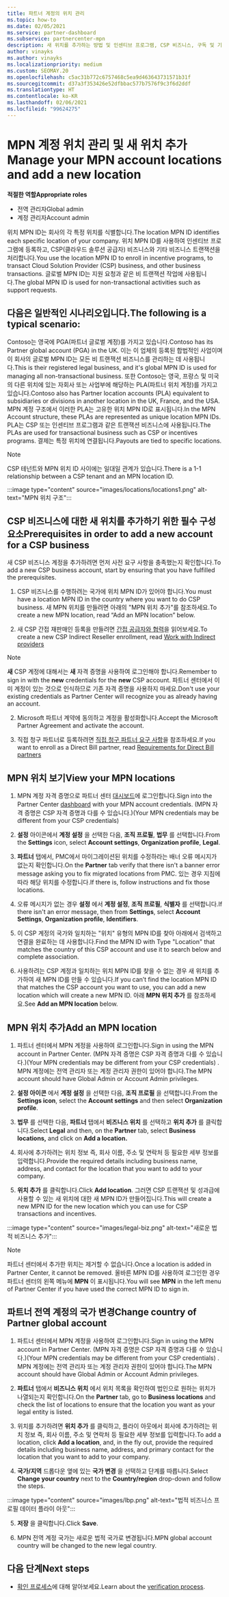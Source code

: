 ```yaml
---
title: 파트너 계정의 위치 관리
ms.topic: how-to
ms.date: 02/05/2021
ms.service: partner-dashboard
ms.subservice: partnercenter-mpn
description: 새 위치를 추가하는 방법 및 인센티브 프로그램, CSP 비즈니스, 구독 및 기타 트랜잭션에서 위치 MPN ID를 사용하는 방법을 알아봅니다.
author: vinayks
ms.author: vinayks
ms.localizationpriority: medium
ms.custom: SEOMAY.20
ms.openlocfilehash: c5ac31b772c6757468c5ea9d463643731571b31f
ms.sourcegitcommit: d37a3f353426e52dfbbac577b7576f9c3f6d2ddf
ms.translationtype: HT
ms.contentlocale: ko-KR
ms.lasthandoff: 02/06/2021
ms.locfileid: "99624275"
---
```

# <a name="manage-your-mpn-account-locations-and-add-a-new-location"></a><span data-ttu-id="a5b29-103">MPN 계정 위치 관리 및 새 위치 추가</span><span class="sxs-lookup"><span data-stu-id="a5b29-103">Manage your MPN account locations and add a new location</span></span>


<span data-ttu-id="a5b29-104">**적절한 역할**</span><span class="sxs-lookup"><span data-stu-id="a5b29-104">**Appropriate roles**</span></span>

- <span data-ttu-id="a5b29-105">전역 관리자</span><span class="sxs-lookup"><span data-stu-id="a5b29-105">Global admin</span></span>
- <span data-ttu-id="a5b29-106">계정 관리자</span><span class="sxs-lookup"><span data-stu-id="a5b29-106">Account admin</span></span>

<span data-ttu-id="a5b29-107">위치 MPN ID는 회사의 각 특정 위치를 식별합니다.</span><span class="sxs-lookup"><span data-stu-id="a5b29-107">The location MPN ID identifies each specific location of your company.</span></span> <span data-ttu-id="a5b29-108">위치 MPN ID를 사용하여 인센티브 프로그램에 등록하고, CSP(클라우드 솔루션 공급자) 비즈니스와 기타 비즈니스 트랜잭션을 처리합니다.</span><span class="sxs-lookup"><span data-stu-id="a5b29-108">You use the location MPN ID to enroll in incentive programs, to transact Cloud Solution Provider (CSP) business, and other business transactions.</span></span> <span data-ttu-id="a5b29-109">글로벌 MPN ID는 지원 요청과 같은 비 트랜잭션 작업에 사용됩니다.</span><span class="sxs-lookup"><span data-stu-id="a5b29-109">The global MPN ID is used for non-transactional activities such as support requests.</span></span>

## <a name="the-following-is-a-typical-scenario"></a><span data-ttu-id="a5b29-110">다음은 일반적인 시나리오입니다.</span><span class="sxs-lookup"><span data-stu-id="a5b29-110">The following is a typical scenario:</span></span>

<span data-ttu-id="a5b29-111">Contoso는 영국에 PGA(파트너 글로벌 계정)를 가지고 있습니다.</span><span class="sxs-lookup"><span data-stu-id="a5b29-111">Contoso has its Partner global account (PGA) in the UK.</span></span> <span data-ttu-id="a5b29-112">이는 이 업체의 등록된 합법적인 사업이며 이 회사의 글로벌 MPN ID는 모든 비 트랜잭션 비즈니스를 관리하는 데 사용됩니다.</span><span class="sxs-lookup"><span data-stu-id="a5b29-112">This is their registered legal business, and it's global MPN ID is used for managing all non-transactional business.</span></span> <span data-ttu-id="a5b29-113">또한 Contoso는 영국, 프랑스 및 미국의 다른 위치에 있는 자회사 또는 사업부에 해당하는 PLA(파트너 위치 계정)를 가지고 있습니다.</span><span class="sxs-lookup"><span data-stu-id="a5b29-113">Contoso also has Partner location accounts (PLA) equivalent to subsidiaries or divisions in another location in the UK, France, and the USA.</span></span> <span data-ttu-id="a5b29-114">MPN 계정 구조에서 이러한 PLA는 고유한 위치 MPN ID로 표시됩니다.</span><span class="sxs-lookup"><span data-stu-id="a5b29-114">In the MPN Account structure, these PLAs are represented as unique location MPN IDs.</span></span> <span data-ttu-id="a5b29-115">PLA는 CSP 또는 인센티브 프로그램과 같은 트랜잭션 비즈니스에 사용됩니다.</span><span class="sxs-lookup"><span data-stu-id="a5b29-115">The PLAs are used for transactional business such as CSP or incentives programs.</span></span> <span data-ttu-id="a5b29-116">결제는 특정 위치에 연결됩니다.</span><span class="sxs-lookup"><span data-stu-id="a5b29-116">Payouts are tied to specific locations.</span></span> 

>[!NOTE]
><span data-ttu-id="a5b29-117">CSP 테넌트와 MPN 위치 ID 사이에는 일대일 관계가 있습니다.</span><span class="sxs-lookup"><span data-stu-id="a5b29-117">There is a 1-1 relationship between a CSP tenant and an MPN location ID.</span></span>

:::image type="content" source="images/locations/locations1.png" alt-text="MPN 위치 구조":::

## <a name="prerequisites-in-order-to-add-a-new-account-for-a-csp-business"></a><span data-ttu-id="a5b29-119">CSP 비즈니스에 대한 새 위치를 추가하기 위한 필수 구성 요소</span><span class="sxs-lookup"><span data-stu-id="a5b29-119">Prerequisites in order to add a new account for a CSP business</span></span>

<span data-ttu-id="a5b29-120">새 CSP 비즈니스 계정을 추가하려면 먼저 사전 요구 사항을 충족했는지 확인합니다.</span><span class="sxs-lookup"><span data-stu-id="a5b29-120">To add a new CSP business account, start by ensuring that you have fulfilled the prerequisites.</span></span>

1. <span data-ttu-id="a5b29-121">CSP 비즈니스를 수행하려는 국가에 위치 MPN ID가 있어야 합니다.</span><span class="sxs-lookup"><span data-stu-id="a5b29-121">You must have a location MPN ID in the country where you want to do CSP business.</span></span> <span data-ttu-id="a5b29-122">새 MPN 위치를 만들려면 아래의 "MPN 위치 추가"를 참조하세요.</span><span class="sxs-lookup"><span data-stu-id="a5b29-122">To create a new MPN location, read “Add an MPN location” below.</span></span>
  
1. <span data-ttu-id="a5b29-123">새 CSP 간접 재판매인 등록을 만들려면 [간접 공급자와 협력](indirect-reseller-tasks-in-partner-center.md#get-started)을 읽어보세요.</span><span class="sxs-lookup"><span data-stu-id="a5b29-123">To create a new CSP Indirect Reseller enrollment, read [Work with Indirect providers](indirect-reseller-tasks-in-partner-center.md#get-started)</span></span> 

>[!NOTE] 
 ><span data-ttu-id="a5b29-124">**새** CSP 계정에 대해서는 **새** 자격 증명을 사용하여 로그인해야 합니다.</span><span class="sxs-lookup"><span data-stu-id="a5b29-124">Remember to sign in with the **new** credentials for the **new** CSP account.</span></span> <span data-ttu-id="a5b29-125">파트너 센터에서 이미 계정이 있는 것으로 인식하므로 기존 자격 증명을 사용하지 마세요.</span><span class="sxs-lookup"><span data-stu-id="a5b29-125">Don't use your existing credentials as Partner Center will recognize you as already having an account.</span></span>

2. <span data-ttu-id="a5b29-126">Microsoft 파트너 계약에 동의하고 계정을 활성화합니다.</span><span class="sxs-lookup"><span data-stu-id="a5b29-126">Accept the Microsoft Partner Agreement and activate the account.</span></span>

1. <span data-ttu-id="a5b29-127">직접 청구 파트너로 등록하려면 [직접 청구 파트너 요구 사항](direct-partner-new-requirements.md)을 참조하세요.</span><span class="sxs-lookup"><span data-stu-id="a5b29-127">If you want to enroll as a Direct Bill partner, read [Requirements for Direct Bill partners](direct-partner-new-requirements.md)</span></span>

## <a name="view-your-mpn-locations"></a><span data-ttu-id="a5b29-128">MPN 위치 보기</span><span class="sxs-lookup"><span data-stu-id="a5b29-128">View your MPN locations</span></span>

1. <span data-ttu-id="a5b29-129">MPN 계정 자격 증명으로 파트너 센터 [대시보드](https://partner.microsoft.com/dashboard/home)에 로그인합니다.</span><span class="sxs-lookup"><span data-stu-id="a5b29-129">Sign into the Partner Center [dashboard](https://partner.microsoft.com/dashboard/home) with your MPN account credentials.</span></span> <span data-ttu-id="a5b29-130">(MPN 자격 증명은 CSP 자격 증명과 다를 수 있습니다.)</span><span class="sxs-lookup"><span data-stu-id="a5b29-130">(Your MPN credentials may be different from your CSP credentials)</span></span> 
 
1. <span data-ttu-id="a5b29-131">**설정** 아이콘에서 **계정 설정** 을 선택한 다음, **조직 프로필**, **법무** 를 선택합니다.</span><span class="sxs-lookup"><span data-stu-id="a5b29-131">From the **Settings** icon, select **Account settings**, **Organization profile**, **Legal**.</span></span> 

1. <span data-ttu-id="a5b29-132">**파트너** 탭에서, PMC에서 마이그레이션된 위치를 수정하라는 배너 오류 메시지가 없는지 확인합니다.</span><span class="sxs-lookup"><span data-stu-id="a5b29-132">On the **Partner** tab verify that there isn't a banner error message asking you to fix migrated locations from PMC.</span></span> <span data-ttu-id="a5b29-133">있는 경우 지침에 따라 해당 위치를 수정합니다.</span><span class="sxs-lookup"><span data-stu-id="a5b29-133">If there is, follow instructions and fix those locations.</span></span> 

3. <span data-ttu-id="a5b29-134">오류 메시지가 없는 경우 **설정** 에서 **계정 설정**, **조직 프로필**, **식별자** 를 선택합니다.</span><span class="sxs-lookup"><span data-stu-id="a5b29-134">If there isn't an error message, then from  **Settings**, select  **Account Settings**, **Organization profile**, **Identifiers**.</span></span>

4. <span data-ttu-id="a5b29-135">이 CSP 계정의 국가와 일치하는 "위치" 유형의 MPN ID를 찾아 아래에서 검색하고 연결을 완료하는 데 사용합니다.</span><span class="sxs-lookup"><span data-stu-id="a5b29-135">Find the MPN ID with Type "Location" that matches the country of this CSP account and use it to search below and complete association.</span></span>

5. <span data-ttu-id="a5b29-136">사용하려는 CSP 계정과 일치하는 위치 MPN ID를 찾을 수 없는 경우 새 위치를 추가하여 새 MPN ID를 만들 수 있습니다.</span><span class="sxs-lookup"><span data-stu-id="a5b29-136">If you can’t find the location MPN ID that matches the CSP account you want to use, you can add a new location which will create a new MPN ID.</span></span> <span data-ttu-id="a5b29-137">아래 **MPN 위치 추가** 를 참조하세요.</span><span class="sxs-lookup"><span data-stu-id="a5b29-137">See **Add an MPN location** below.</span></span>

## <a name="add-an-mpn-location"></a><span data-ttu-id="a5b29-138">MPN 위치 추가</span><span class="sxs-lookup"><span data-stu-id="a5b29-138">Add an MPN location</span></span>

1. <span data-ttu-id="a5b29-139">파트너 센터에서 MPN 계정을 사용하여 로그인합니다.</span><span class="sxs-lookup"><span data-stu-id="a5b29-139">Sign in using the MPN account in Partner Center.</span></span> <span data-ttu-id="a5b29-140">(MPN 자격 증명은 CSP 자격 증명과 다를 수 있습니다.)</span><span class="sxs-lookup"><span data-stu-id="a5b29-140">(Your MPN credentials may be different from your CSP credentials) .</span></span> <span data-ttu-id="a5b29-141">MPN 계정에는 전역 관리자 또는 계정 관리자 권한이 있어야 합니다.</span><span class="sxs-lookup"><span data-stu-id="a5b29-141">The MPN account should have Global Admin or Account Admin privileges.</span></span> 

1. <span data-ttu-id="a5b29-142">**설정 아이콘** 에서 **계정 설정** 을 선택한 다음, **조직 프로필** 을 선택합니다.</span><span class="sxs-lookup"><span data-stu-id="a5b29-142">From the **Settings icon**, select the **Account settings** and then select **Organization profile**.</span></span>

2. <span data-ttu-id="a5b29-143">**법무** 를 선택한 다음, **파트너** 탭에서 **비즈니스 위치** 를 선택하고 **위치 추가** 를 클릭합니다.</span><span class="sxs-lookup"><span data-stu-id="a5b29-143">Select **Legal** and then, on the **Partner** tab, select **Business locations,** and click on **Add a location.**</span></span>

3. <span data-ttu-id="a5b29-144">회사에 추가하려는 위치 정보 즉, 회사 이름, 주소 및 연락처 등 필요한 세부 정보를 입력합니다.</span><span class="sxs-lookup"><span data-stu-id="a5b29-144">Provide the required details including business name, address, and contact for the location that you want to add to your company.</span></span>
 
1. <span data-ttu-id="a5b29-145">**위치 추가** 를 클릭합니다.</span><span class="sxs-lookup"><span data-stu-id="a5b29-145">Click **Add location**.</span></span> <span data-ttu-id="a5b29-146">그러면 CSP 트랜잭션 및 성과급에 사용할 수 있는 새 위치에 대한 새 MPN ID가 만들어집니다.</span><span class="sxs-lookup"><span data-stu-id="a5b29-146">This will create a new MPN ID for the new location which you can use for CSP transactions and incentives.</span></span>

:::image type="content" source="images/legal-biz.png" alt-text="새로운 법적 비즈니스 추가":::

> [!NOTE]
> <span data-ttu-id="a5b29-148">파트너 센터에서 추가한 위치는 제거할 수 없습니다.</span><span class="sxs-lookup"><span data-stu-id="a5b29-148">Once a location is added in Partner Center, it cannot be removed.</span></span> <span data-ttu-id="a5b29-149">올바른 MPN ID를 사용하여 로그인한 경우 파트너 센터의 왼쪽 메뉴에 **MPN** 이 표시됩니다.</span><span class="sxs-lookup"><span data-stu-id="a5b29-149">You will see **MPN** in the left menu of Partner Center if you have used the correct MPN ID to sign in.</span></span>

## <a name="change-country-of-partner-global-account"></a><span data-ttu-id="a5b29-150">파트너 전역 계정의 국가 변경</span><span class="sxs-lookup"><span data-stu-id="a5b29-150">Change country of Partner global account</span></span> 

1. <span data-ttu-id="a5b29-151">파트너 센터에서 MPN 계정을 사용하여 로그인합니다.</span><span class="sxs-lookup"><span data-stu-id="a5b29-151">Sign in using the MPN account in Partner Center.</span></span> <span data-ttu-id="a5b29-152">(MPN 자격 증명은 CSP 자격 증명과 다를 수 있습니다.)</span><span class="sxs-lookup"><span data-stu-id="a5b29-152">(Your MPN credentials may be different from your CSP credentials) .</span></span> <span data-ttu-id="a5b29-153">MPN 계정에는 전역 관리자 또는 계정 관리자 권한이 있어야 합니다.</span><span class="sxs-lookup"><span data-stu-id="a5b29-153">The MPN account should have Global Admin or Account Admin privileges.</span></span> 

2. <span data-ttu-id="a5b29-154">**파트너** 탭에서 **비즈니스 위치** 에서 위치 목록을 확인하여 법인으로 원하는 위치가 나열되는지 확인합니다.</span><span class="sxs-lookup"><span data-stu-id="a5b29-154">On the **Partner** tab, go to **Business locations** and check the list of locations to ensure that the location you want as your legal entity is listed.</span></span> 
 
1. <span data-ttu-id="a5b29-155">위치를 추가하려면 **위치 추가** 를 클릭하고, 플라이 아웃에서 회사에 추가하려는 위치 정보 즉, 회사 이름, 주소 및 연락처 등 필요한 세부 정보를 입력합니다.</span><span class="sxs-lookup"><span data-stu-id="a5b29-155">To add a location, click **Add a location**, and, in the fly out, provide the required details including business name, address, and primary contact for the location that you want to add to your company.</span></span> 
 
1. <span data-ttu-id="a5b29-156">**국가/지역** 드롭다운 옆에 있는 **국가 변경** 을 선택하고 단계를 따릅니다.</span><span class="sxs-lookup"><span data-stu-id="a5b29-156">Select **Change your country** next to the **Country/region** drop-down and follow the steps.</span></span> 

:::image type="content" source="images/lbp.png" alt-text="법적 비즈니스 프로필 데이터 플라이 아웃":::

5. <span data-ttu-id="a5b29-158">**저장** 을 클릭합니다.</span><span class="sxs-lookup"><span data-stu-id="a5b29-158">Click **Save**.</span></span>

6. <span data-ttu-id="a5b29-159">MPN 전역 계정 국가는 새로운 법적 국가로 변경됩니다.</span><span class="sxs-lookup"><span data-stu-id="a5b29-159">MPN global account country will be changed to the new legal country.</span></span>
  
## <a name="next-steps"></a><span data-ttu-id="a5b29-160">다음 단계</span><span class="sxs-lookup"><span data-stu-id="a5b29-160">Next steps</span></span>

- <span data-ttu-id="a5b29-161">[확인 프로세스](verification-responses.md)에 대해 알아보세요.</span><span class="sxs-lookup"><span data-stu-id="a5b29-161">Learn about the [verification process](verification-responses.md).</span></span>
